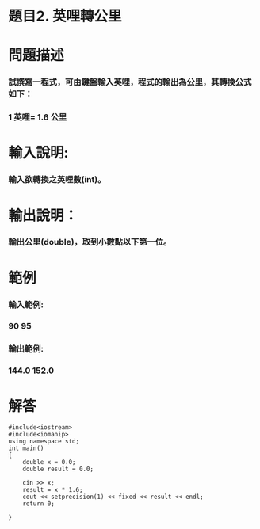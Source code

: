 # 題目2. 英哩轉公里
# 問題描述
###  試撰寫一程式，可由鍵盤輸入英哩，程式的輸出為公里，其轉換公式如下：
###  1 英哩= 1.6 公里
# 輸入說明:
### 輸入欲轉換之英哩數(int)。
# 輸出說明：
### 輸出公里(double)，取到小數點以下第一位。
# 範例

### 輸入範例:
### 90 95
### 輸出範例:
### 144.0 152.0

# 解答
``` 
#include<iostream>
#include<iomanip>
using namespace std;
int main()
{
	double x = 0.0;
	double result = 0.0;

	cin >> x;
	result = x * 1.6;
	cout << setprecision(1) << fixed << result << endl;
	return 0;

}
``` 





